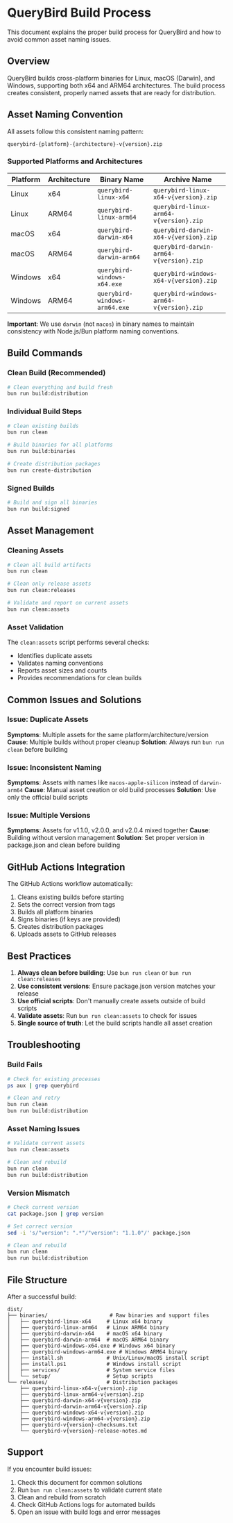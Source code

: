 # QueryBird Build Process

This document explains the proper build process for QueryBird and how to avoid common asset naming issues.

## Overview

QueryBird builds cross-platform binaries for Linux, macOS (Darwin), and Windows, supporting both x64 and ARM64 architectures. The build process creates consistent, properly named assets that are ready for distribution.

## Asset Naming Convention

All assets follow this consistent naming pattern:

```
querybird-{platform}-{architecture}-v{version}.zip
```

### Supported Platforms and Architectures

| Platform | Architecture | Binary Name                   | Archive Name                             |
| -------- | ------------ | ----------------------------- | ---------------------------------------- |
| Linux    | x64          | `querybird-linux-x64`         | `querybird-linux-x64-v{version}.zip`     |
| Linux    | ARM64        | `querybird-linux-arm64`       | `querybird-linux-arm64-v{version}.zip`   |
| macOS    | x64          | `querybird-darwin-x64`        | `querybird-darwin-x64-v{version}.zip`    |
| macOS    | ARM64        | `querybird-darwin-arm64`      | `querybird-darwin-arm64-v{version}.zip`  |
| Windows  | x64          | `querybird-windows-x64.exe`   | `querybird-windows-x64-v{version}.zip`   |
| Windows  | ARM64        | `querybird-windows-arm64.exe` | `querybird-windows-arm64-v{version}.zip` |

**Important**: We use `darwin` (not `macos`) in binary names to maintain consistency with Node.js/Bun platform naming conventions.

## Build Commands

### Clean Build (Recommended)

```bash
# Clean everything and build fresh
bun run build:distribution
```

### Individual Build Steps

```bash
# Clean existing builds
bun run clean

# Build binaries for all platforms
bun run build:binaries

# Create distribution packages
bun run create-distribution
```

### Signed Builds

```bash
# Build and sign all binaries
bun run build:signed
```

## Asset Management

### Cleaning Assets

```bash
# Clean all build artifacts
bun run clean

# Clean only release assets
bun run clean:releases

# Validate and report on current assets
bun run clean:assets
```

### Asset Validation

The `clean:assets` script performs several checks:

- Identifies duplicate assets
- Validates naming conventions
- Reports asset sizes and counts
- Provides recommendations for clean builds

## Common Issues and Solutions

### Issue: Duplicate Assets

**Symptoms**: Multiple assets for the same platform/architecture/version
**Cause**: Multiple builds without proper cleanup
**Solution**: Always run `bun run clean` before building

### Issue: Inconsistent Naming

**Symptoms**: Assets with names like `macos-apple-silicon` instead of `darwin-arm64`
**Cause**: Manual asset creation or old build processes
**Solution**: Use only the official build scripts

### Issue: Multiple Versions

**Symptoms**: Assets for v1.1.0, v2.0.0, and v2.0.4 mixed together
**Cause**: Building without version management
**Solution**: Set proper version in package.json and clean before building

## GitHub Actions Integration

The GitHub Actions workflow automatically:

1. Cleans existing builds before starting
2. Sets the correct version from tags
3. Builds all platform binaries
4. Signs binaries (if keys are provided)
5. Creates distribution packages
6. Uploads assets to GitHub releases

## Best Practices

1. **Always clean before building**: Use `bun run clean` or `bun run clean:releases`
2. **Use consistent versions**: Ensure package.json version matches your release
3. **Use official scripts**: Don't manually create assets outside of build scripts
4. **Validate assets**: Run `bun run clean:assets` to check for issues
5. **Single source of truth**: Let the build scripts handle all asset creation

## Troubleshooting

### Build Fails

```bash
# Check for existing processes
ps aux | grep querybird

# Clean and retry
bun run clean
bun run build:distribution
```

### Asset Naming Issues

```bash
# Validate current assets
bun run clean:assets

# Clean and rebuild
bun run clean
bun run build:distribution
```

### Version Mismatch

```bash
# Check current version
cat package.json | grep version

# Set correct version
sed -i 's/"version": ".*"/"version": "1.1.0"/' package.json

# Clean and rebuild
bun run clean
bun run build:distribution
```

## File Structure

After a successful build:

```
dist/
├── binaries/                    # Raw binaries and support files
│   ├── querybird-linux-x64     # Linux x64 binary
│   ├── querybird-linux-arm64   # Linux ARM64 binary
│   ├── querybird-darwin-x64    # macOS x64 binary
│   ├── querybird-darwin-arm64  # macOS ARM64 binary
│   ├── querybird-windows-x64.exe # Windows x64 binary
│   ├── querybird-windows-arm64.exe # Windows ARM64 binary
│   ├── install.sh              # Unix/Linux/macOS install script
│   ├── install.ps1             # Windows install script
│   ├── services/               # System service files
│   └── setup/                  # Setup scripts
└── releases/                   # Distribution packages
    ├── querybird-linux-x64-v{version}.zip
    ├── querybird-linux-arm64-v{version}.zip
    ├── querybird-darwin-x64-v{version}.zip
    ├── querybird-darwin-arm64-v{version}.zip
    ├── querybird-windows-x64-v{version}.zip
    ├── querybird-windows-arm64-v{version}.zip
    ├── querybird-v{version}-checksums.txt
    └── querybird-v{version}-release-notes.md
```

## Support

If you encounter build issues:

1. Check this document for common solutions
2. Run `bun run clean:assets` to validate current state
3. Clean and rebuild from scratch
4. Check GitHub Actions logs for automated builds
5. Open an issue with build logs and error messages
